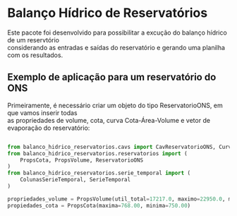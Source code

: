 # Balanço Hídrico de Reservatórios

Este pacote foi desenvolvido para possibilitar a excução do balanço hídrico de um reservtório\
considerando as entradas e saídas do reservatório e gerando uma planilha com os resultados.

## Exemplo de aplicação para um reservatório do ONS

Primeiramente, é necessário criar um objeto do tipo ReservatorioONS, em que vamos inserir todas\
as propriedades de volume, cota, curva Cota-Área-Volume e vetor de evaporação  do reservatório:

```python

from balanco_hidrico_reservatorios.cavs import CavReservatorioONS, CurvaCotaVolumeONS
from balanco_hidrico_reservatorios.reservatorios import (
    PropsCota, PropsVolume, ReservatorioONS
)
from balanco_hidrico_reservatorios.serie_temporal import (
    ColunasSerieTemporal, SerieTemporal
)

propriedades_volume = PropsVolume(util_total=17217.0, maximo=22950.0, minimo=5733.0, util=None)
propiedades_cota = PropsCota(maxima=768.00, minima=750.00)



````
